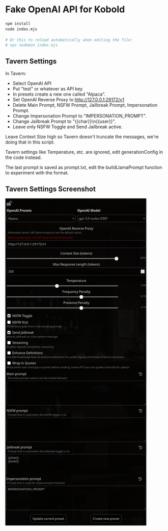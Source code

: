 # Fake OpenAI API for Kobold

``` sh
npm install
node index.mjs

# Or this to reload automatically when editing the file:
# npx nodemon index.mjs
```

## Tavern Settings
In Tavern:
+ Select OpenAI API
+ Put "test" or whatever as API key.
+ In presets create a new one called "Alpaca".
+ Set OpenAI Reverse Proxy to http://127.0.0.1:29172/v1
+ Delete Main Prompt, NSFW Prompt, Jailbreak Prompt, Impersonation Prompt.
+ Change Impersonation Prompt to "IMPERSONATION_PROMPT".
+ Change Jailbreak Prompt to "{{char}}\n{{user}}".
+ Leave only NSFW Toggle and Send Jailbreak active.

Leave Context Size high so Tavern doesn't truncate the messages, we're doing that in this script.

Tavern settings like Temperature, etc. are ignored, edit generationConfig in the code instead.

The last prompt is saved as prompt.txt, edit the buildLlamaPrompt function to experiment with the format.

## Tavern Settings Screenshot
![settings screenshot](./settings.png)

